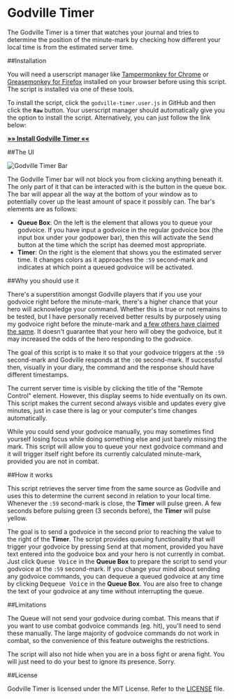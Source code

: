 # Godville Timer

The Godville Timer is a timer that watches your journal and tries to determine the position of the minute-mark by checking how different your local time is from the estimated server time.

##Installation

You will need a userscript manager like [Tampermonkey for Chrome](https://chrome.google.com/webstore/detail/tampermonkey/dhdgffkkebhmkfjojejmpbldmpobfkfo) or [Greasemonkey for Firefox](https://addons.mozilla.org/en-US/firefox/addon/greasemonkey/) installed on your browser before using this script. The script is installed via one of these tools.

To install the script, click the `godville-timer.user.js` in GitHub and then click the **`Raw`** button. Your userscript manager should automatically give you the option to install the script. Alternatively, you can just follow the link below:

**[»» Install Godville Timer ««](https://github.com/Koviko/Godville-Timer/raw/master/godville-timer.user.js)**

##The UI

![Godville Timer Bar](http://i.imgur.com/3v0MLl4.png)

The Godville Timer bar will not block you from clicking anything beneath it. The only part of it that can be interacted with is the button in the queue box. The bar will appear all the way at the bottom of your window as to potentially cover up the least amount of space it possibly can. The bar's elements are as follows:

* **Queue Box**: On the left is the element that allows you to queue your godvoice. If you have input a godvoice in the regular godvoice box (the input box under your godpower bar), then this will activate the <kbd>Send</kbd> button at the time which the script has deemed most appropriate.
* **Timer**: On the right is the element that shows you the estimated server time. It changes colors as it approaches the `:59` second-mark and indicates at which point a queued godvoice will be activated.

##Why you should use it

There's a superstition amongst Godville players that if you use your godvoice right before the minute-mark, there's a higher chance that your hero will acknowledge your command. Whether this is true or not remains to be tested, but I have personally received better results by purposely using my godvoice right before the minute-mark and [a few others have claimed the same](http://wiki.godvillegame.com/Digging#Guide_1). It doesn't guarantee that your hero will obey the godvoice, but it may increased the odds of the hero responding to the godvoice.

The goal of this script is to make it so that your godvoice triggers at the `:59` second-mark and Godville responds at the `:00` second-mark. If successful then, visually in your diary, the command and the response should have different timestamps.

The current server time is visible by clicking the title of the "Remote Control" element. However, this display seems to hide eventually on its own. This script makes the current second always visible and updates every give minutes, just in case there is lag or your computer's time changes automatically.

While you could send your godvoice manually, you may sometimes find yourself losing focus while doing something else and just barely missing the mark. This script will allow you to queue your next godvoice command and it will trigger itself right before its currently calculated minute-mark, provided you are not in combat.

##How it works

This script retrieves the server time from the same source as Godville and uses this to determine the current second in relation to your local time. Whenever the `:59` second-mark is close, the **Timer** will pulse green. A few seconds before pulsing green (3 seconds before), the **Timer** will pulse yellow.

The goal is to send a godvoice in the second prior to reaching the value to the right of the **Timer**. The script provides queuing functionality that will trigger your godvoice by pressing <kbd>Send</kbd> at that moment, provided you have text entered into the godvoice box and your hero is not currently in combat. Just click <kbd>Queue Voice</kbd> in the **Queue Box** to prepare the script to send your godvoice at the `:59` second-mark. If you change your mind about sending any godvoice commands, you can dequeue a queued godvoice at any time by clicking <kbd>Dequeue Voice</kbd> in the **Queue Box**. You are also free to change the text of your godvoice at any time without interrupting the queue.

##Limitations

The Queue will not send your godvoice during combat. This means that if you want to use combat godvoice commands (eg. hit), you'll need to send these manually. The large majority of godvoice commands do not work in combat, so the convenience of this feature outweighs the restrictions.

The script will also not hide when you are in a boss fight or arena fight. You will just need to do your best to ignore its presence. Sorry.

##License

Godville Timer is licensed under the MIT License. Refer to the [LICENSE](https://github.com/Koviko/Godville-Timer/blob/master/LICENSE) file.
